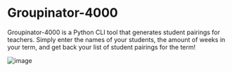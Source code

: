 # Groupinator-4000
Groupinator-4000 is a Python CLI tool that generates student pairings for teachers. Simply enter the names of your students, the amount of weeks in your term, and get back your list of student pairings for the term!

![image](https://github.com/user-attachments/assets/9fde1c17-3703-411a-811f-ec69f4d463c1)
